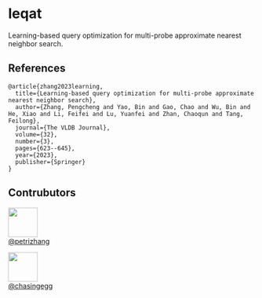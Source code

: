 # leqat
Learning-based query optimization for multi-probe approximate nearest neighbor search.

## References
```
@article{zhang2023learning,
  title={Learning-based query optimization for multi-probe approximate nearest neighbor search},
  author={Zhang, Pengcheng and Yao, Bin and Gao, Chao and Wu, Bin and He, Xiao and Li, Feifei and Lu, Yuanfei and Zhan, Chaoqun and Tang, Feilong},
  journal={The VLDB Journal},
  volume={32},
  number={3},
  pages={623--645},
  year={2023},
  publisher={Springer}
}
```

## Contrubutors
[<img src="https://github.com/petrizhang.png" width="60px;"/><br /><sub><a href="https://github.com/petrizhang">@petrizhang</a></sub>](https://github.com/petrizhang)

[<img src="https://github.com/chasingegg.png" width="60px;"/><br /><sub><a href="https://github.com/chasingegg">@chasingegg</a></sub>](https://github.com/chasingegg)
